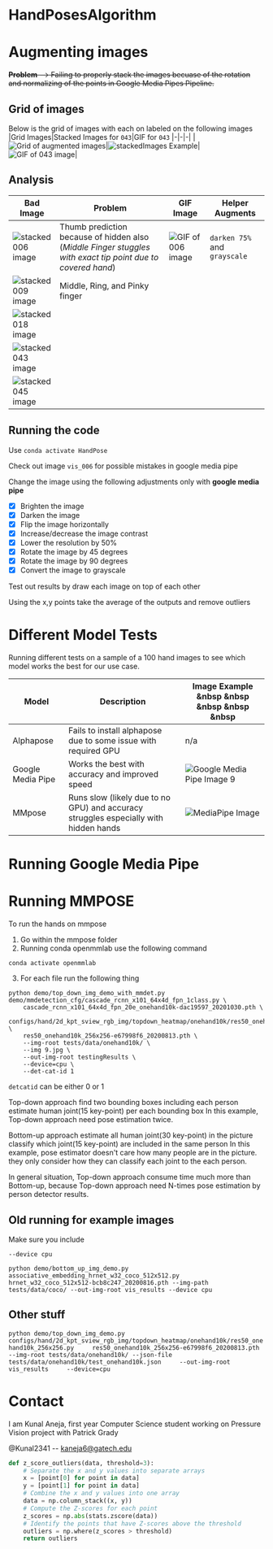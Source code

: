 # HandPosesAlgorithm
# Augmenting images

~~**Problem** --> Failing to properly stack the images becuase of the rotation and normalizing of the points in Google Media Pipes Pipeline.~~

## Grid of images 

Below is the grid of images with each on labeled on the following images
|Grid Images|Stacked Images for `043`|GIF for `043`
|-|-|-|
|![Grid of augmented images](https://github.com/Kunal2341/HandPosesAlgorithm/blob/master/allGridImages006,009,018,043,045.jpg?raw=true)|![stackedImages Example](https://github.com/Kunal2341/HandPosesAlgorithm/blob/master/allEditsStitched/043-ALL.jpg?raw=true)|<img src="https://github.com/Kunal2341/HandPosesAlgorithm/blob/master/043.gif?raw=truef" alt="GIF of 043 image" loop=inf/>|

## Analysis 


|Bad Image|Problem|GIF Image|Helper Augments|
|-|-|-|-|
|![stacked 006 image](https://github.com/Kunal2341/HandPosesAlgorithm/blob/master/allEditsStitched/006-ALL.jpg?raw=true)|Thumb prediction because of hidden also (*Middle Finger stuggles with exact tip point due to covered hand*)|<img src="https://github.com/Kunal2341/HandPosesAlgorithm/blob/master/006.gif?raw=truef" alt="GIF of 006 image" loop=inf/>|`darken 75%` and `grayscale`|
![stacked 009 image](https://github.com/Kunal2341/HandPosesAlgorithm/blob/master/allEditsStitched/009-ALL.jpg?raw=true)|Middle, Ring, and Pinky finger |||
![stacked 018 image](https://github.com/Kunal2341/HandPosesAlgorithm/blob/master/allEditsStitched/018-ALL.jpg?raw=true)||||
![stacked 043 image](https://github.com/Kunal2341/HandPosesAlgorithm/blob/master/allEditsStitched/043-ALL.jpg?raw=true)||||
![stacked 045 image](https://github.com/Kunal2341/HandPosesAlgorithm/blob/master/allEditsStitched/045-ALL.jpg?raw=true)||||



## Running the code
Use `conda activate HandPose`

Check out image `vis_006` for possible mistakes in google media pipe

Change the image using the following adjustments only with **google media pipe**

- [x] Brighten the image
- [x] Darken the image
- [x] Flip the image horizontally
- [x] Increase/decrease the image contrast
- [x] Lower the resolution by 50% 
- [x] Rotate the image by 45 degrees
- [x] Rotate the image by 90 degrees
- [x] Convert the image to grayscale

Test out results by draw each image on top of each other 

Using the x,y points take the average of the outputs and remove outliers

# Different Model Tests
Running different tests on a sample of a 100 hand images to see which model works the best for our use case.

|Model|Description|Image Example &nbsp &nbsp &nbsp &nbsp &nbsp|
|-|-|-|
|Alphapose|Fails to install alphapose due to some issue with required GPU|n/a|
|Google Media Pipe|Works the best with accuracy and improved speed|![Google Media Pipe Image 9](https://github.com/Kunal2341/HandPosesAlgorithm/blob/master/RESULTS-TOTAL/results_allImages_mediapipe/10.png?raw=true)|
|MMpose|Runs slow (likely due to no GPU) and accuracy struggles especially with hidden hands|![MediaPipe Image](https://github.com/Kunal2341/HandPosesAlgorithm/blob/master/RESULTS-TOTAL/results_allImages-mmpose/vis_009.jpg?raw=true)|


# Running Google Media Pipe
# Running MMPOSE
 To run the hands on mmpose 

1. Go within the mmpose folder
2. Running conda openmmlab use the following command 

```
conda activate openmmlab
```

3. For each file run the following thing 

```
python demo/top_down_img_demo_with_mmdet.py demo/mmdetection_cfg/cascade_rcnn_x101_64x4d_fpn_1class.py \
    cascade_rcnn_x101_64x4d_fpn_20e_onehand10k-dac19597_20201030.pth \
    configs/hand/2d_kpt_sview_rgb_img/topdown_heatmap/onehand10k/res50_onehand10k_256x256.py \
    res50_onehand10k_256x256-e67998f6_20200813.pth \
    --img-root tests/data/onehand10k/ \
    --img 9.jpg \
    --out-img-root testingResults \
    --device=cpu \
    --det-cat-id 1
``` 

`detcatid` can be either 0 or 1

Top-down approach
find two bounding boxes including each person
estimate human joint(15 key-point) per each bounding box
In this example, Top-down approach need pose estimation twice.

Bottom-up approach
estimate all human joint(30 key-point) in the picture
classify which joint(15 key-point) are included in the same person
In this example, pose estimator doesn't care how many people are in the picture. they only consider how they can classify each joint to the each person.

In general situation, Top-down approach consume time much more than Bottom-up, because Top-down approach need N-times pose estimation by person detector results.

## Old running for example images

Make sure you include 
```
--device cpu
```
```
python demo/bottom_up_img_demo.py associative_embedding_hrnet_w32_coco_512x512.py hrnet_w32_coco_512x512-bcb8c247_20200816.pth --img-path tests/data/coco/ --out-img-root vis_results --device cpu
```

## Other stuff
`python demo/top_down_img_demo.py     configs/hand/2d_kpt_sview_rgb_img/topdown_heatmap/onehand10k/res50_onehand10k_256x256.py     res50_onehand10k_256x256-e67998f6_20200813.pth     --img-root tests/data/onehand10k/ --json-file tests/data/onehand10k/test_onehand10k.json     --out-img-root vis_results     --device=cpu`


# Contact

I am Kunal Aneja, first year Computer Science student working on Pressure Vision project with Patrick Grady

@Kunal2341 -- kaneja6@gatech.edu



```python
def z_score_outliers(data, threshold=3):
    # Separate the x and y values into separate arrays
    x = [point[0] for point in data]
    y = [point[1] for point in data]
    # Combine the x and y values into one array
    data = np.column_stack((x, y))
    # Compute the Z-scores for each point
    z_scores = np.abs(stats.zscore(data))
    # Identify the points that have Z-scores above the threshold
    outliers = np.where(z_scores > threshold)
    return outliers
```